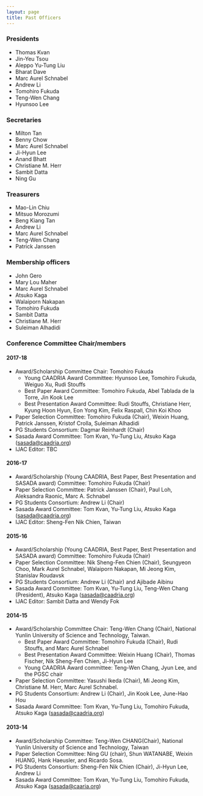 ```yaml
---
layout: page
title: Past Officers
---
```


### Presidents
* Thomas Kvan
* Jin-Yeu Tsou
* Aleppo Yu-Tung Liu
* Bharat Dave
* Marc Aurel Schnabel
* Andrew Li
* Tomohiro Fukuda
* Teng-Wen Chang
* Hyunsoo Lee

### Secretaries
* Milton Tan
* Benny Chow
* Marc Aurel Schnabel
* Ji-Hyun Lee
* Anand Bhatt
* Christiane M. Herr
* Sambit Datta
* Ning Gu

### Treasurers
* Mao-Lin Chiu
* Mitsuo Morozumi
* Beng Kiang Tan
* Andrew Li
* Marc Aurel Schnabel
* Teng-Wen Chang
* Patrick Janssen

### Membership officers
* John Gero
* Mary Lou Maher
* Marc Aurel Schnabel
* Atsuko Kaga
* Walaiporn Nakapan
* Tomohiro Fukuda
* Sambit Datta
* Christiane M. Herr
* Suleiman Alhadidi

### Conference Committee Chair/members

#### 2017-18
* Award/Scholarship Committee Chair: Tomohiro Fukuda
  * Young CAADRIA Award Committee: Hyunsoo Lee, Tomohiro Fukuda, Weiguo Xu, Rudi Stouffs
  * Best Paper Award Committee: Tomohiro Fukuda, Abel Tablada de la Torre, Jin Kook Lee
  * Best Presentation Award Committee: Rudi Stouffs, Christiane Herr, Kyung Hoon Hyun, Eon Yong Kim, Felix Raspall, Chin Koi Khoo
* Paper Selection Committee: Tomohiro Fukuda (Chair), Weixin Huang, Patrick Janssen, Kristof Crolla, Suleiman Alhadidi
* PG Students Consortium: Dagmar Reinhardt (Chair)
* Sasada Award Committee: Tom Kvan, Yu-Tung Liu, Atsuko Kaga (sasada@caadria.org)
* IJAC Editor: TBC

#### 2016-17
* Award/Scholarship (Young CAADRIA, Best Paper, Best Presentation and SASADA award) Committee: Tomohiro Fukuda (Chair)
* Paper Selection Committee: Patrick Janssen (Chair), Paul Loh, Aleksandra Raonic, Marc A. Schnabel
* PG Students Consortium: Andrew Li (Chair)
* Sasada Award Committee: Tom Kvan, Yu-Tung Liu, Atsuko Kaga (sasada@caadria.org)
* IJAC Editor: Sheng-Fen Nik Chien, Taiwan

#### 2015-16
* Award/Scholarship (Young CAADRIA, Best Paper, Best Presentation and SASADA award) Committee: Tomohiro Fukuda (Chair)
* Paper Selection Committee: Nik Sheng-Fen Chien (Chair), Seungyeon Choo, Mark Aurel Schnabel, Walaiporn Nakapan, Mi Jeong Kim, Stanislav Roudavsk
* PG Students Consortium: Andrew Li (Chair) and Ajibade Aibinu
* Sasada Award Committee: Tom Kvan, Yu-Tung Liu, Teng-Wen Chang (President), Atsuko Kaga (sasada@caadria.org)
* IJAC Editor: Sambit Datta and Wendy Fok

#### 2014-15
* Award/Scholarship Committee Chair: Teng-Wen Chang (Chair), National Yunlin University of Science and Technology, Taiwan.
  * Best Paper Award Committee: Tomohiro Fukuda (Chair), Rudi Stouffs, and Marc Aurel Schnabel
  * Best Presentation Award Committee: Weixin Huang (Chair), Thomas Fischer, Nik Sheng-Fen Chien, Ji-Hyun Lee
  * Young CAADRIA Award committee: Teng-Wen Chang, Jyun Lee, and the PGSC chair
* Paper Selection Committee: Yasushi Ikeda (Chair), Mi Jeong Kim, Christiane M. Herr, Marc Aurel Schnabel.
* PG Students Consortium: Andrew Li (Chair), Jin Kook Lee, June-Hao Hou
* Sasada Award Committee: Tom Kvan, Yu-Tung Liu, Tomohiro Fukuda, Atsuko Kaga (sasada@caadria.org)

#### 2013-14
* Award/Scholarship Committee: Teng-Wen CHANG(Chair), National Yunlin University of Science and Technology, Taiwan
* Paper Selection Committee: Ning GU (chair), Shun WATANABE, Weixin HUANG, Hank Haeusler, and Ricardo Sosa.
* PG Students Consortium: Sheng-Fen Nik Chien (Chair), Ji-Hyun Lee, Andrew Li
* Sasada Award Committee: Tom Kvan, Yu-Tung Liu, Tomohiro Fukuda, Atsuko Kaga (sasada@caaria.org)
